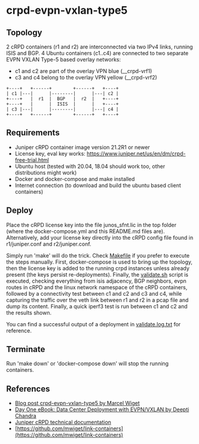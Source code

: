 # crpd-evpn-vxlan-type5

## Topology

2 cRPD containers (r1 and r2) are interconnected via two IPv4 links,
running ISIS and BGP. 4 Ubuntu containers (c1..c4) are connected to
two separate EVPN VXLAN Type-5 based overlay networks:

- c1 and c2 are part of the overlay VPN blue (__crpd-vrf1)
- c3 and c4 belong to the overlay VPN yellow (__crpd-vrf2)

```
+----+   +------+        +------+   +----+
| c1 |---|      |--------|      |---| c2 |
+----+   |  r1  |  BGP   |  r2  |   +----+
+----+   |      |  ISIS  |      |   +----+
| c3 |---|      |--------|      |---| c4 |
+----+   +------+        +------+   +----+
```

## Requirements

- Juniper cRPD container image version 21.2R1 or newer
- License key, eval key works: https://www.juniper.net/us/en/dm/crpd-free-trial.html
- Ubuntu host (tested with 20.04, 18.04 should work too, other distributions might work)
- Docker and docker-compose and make installed
- Internet connection (to download and build the ubuntu based client containers)

## Deploy

Place the cRPD license key into the file junos_sfnt.lic in the top folder (where the docker-compose.yml
and this README.md files are). Alternatively, add your license key directly into the cRPD config file
found in r1/juniper.conf and r2/juniper.conf. 

Simply run 'make' will do the trick. Check [Makefile](Makefile) if you prefer to execute
the steps manually. First, docker-compose is used to bring up the topology, then the license key
is added to the running crpd instances unless already present (the keys persist re-deployments).
Finally, the [validate.sh](validate.sh) script is executed, checking everything from isis adjacency,
BGP neighbors, evpn routes in cRPD and the linux network namespace of the cRPD containers, followed
by a connectivity test between c1 and c2 and c3 and c4, while capturing the traffic over the veth link
between r1 and r2 in a pcap file and dump its content. Finally, a quick iperf3 test is run between c1 and
c2 and the results shown.

You can find a successful output of a deployment in [validate.log.txt](validate.log.txt) for reference.

## Terminate

Run 'make down' or 'docker-compose down' will stop the running containers.

## References

- [Blog post crpd-evpn-vxlan-type5 by Marcel Wiget](https://marcelwiget.blog/2021/07/01/crpd-evpn-vxlan-type5/)
- [Day One eBook: Data Center Deployment with EVPN/VXLAN by Deepti Chandra](https://www.juniper.net/documentation/en_US/day-one-books/TW_DCDeployment.v2.pdf)
- [Juniper cRPD technical documentation](https://www.juniper.net/documentation/product/us/en/crpd)
- [https://github.com/mwiget/link-containers](https://github.com/mwiget/link-containers)
